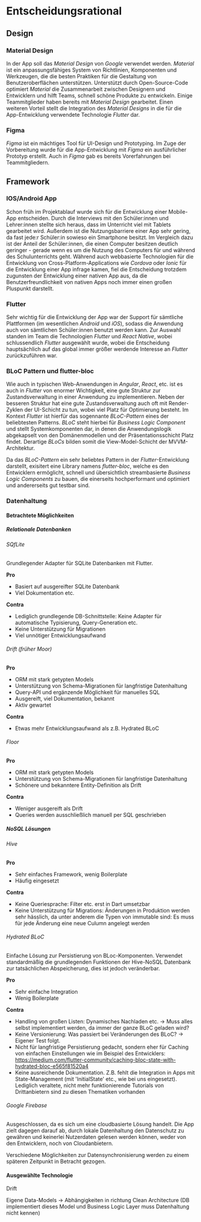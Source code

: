 # Entscheidungsrational

## Design

### Material Design

In der App soll das *Material Design* von *Google* verwendet werden. *Material* ist ein anpassungsfähiges System von Richtlinien, Komponenten und Werkzeugen, die die besten Praktiken für die Gestaltung von Benutzeroberflächen unterstützen. Unterstützt durch Open-Source-Code optimiert *Material* die Zusammenarbeit zwischen Designern und Entwicklern und hilft Teams, schnell schöne Produkte zu entwickeln. Einige Teammitglieder haben bereits mit *Material Design* gearbeitet. Einen weiteren Vorteil stellt die Integration des *Material Designs* in die für die App-Entwicklung verwendete Technologie *Flutter* dar.

###  Figma

*Figma* ist ein mächtiges Tool für UI-Design und Prototyping. Im Zuge der Vorbereitung wurde für die App-Entwicklung mit *Figma* ein ausführlicher Prototyp erstellt. Auch in *Figma* gab es bereits Vorerfahrungen bei Teammitgliedern.

## Framework

### IOS/Android App

Schon früh im Projektablauf wurde sich für die Entwicklung einer Mobile-App entscheiden. Durch die Interviews mit den Schüler:innen und Lehrer:innen stellte sich heraus, dass im Unterricht viel mit Tablets gearbeitet wird. Außerdem ist die Nutzungsbarriere einer App sehr gering, da fast jede:r Schüler:in sowieso ein Smartphone besitzt. Im Vergleich dazu ist der Anteil der Schüler:innen, die einen Computer besitzen deutlich geringer - gerade wenn es um die Nutzung des Computers für und während des Schulunterrichts geht. Während auch webbasierte Technologien für die Entwicklung von Cross-Platform-Applications wie *Cordova* oder *Ionic* für die Entwicklung einer App infrage kamen, fiel die Entscheidung trotzdem zugunsten der Entwicklung einer nativen App aus, da die Benutzerfreundlichkeit von nativen Apps noch immer einen großen Pluspunkt darstellt.

### Flutter

Sehr wichtig für die Entwicklung der App war der Support für sämtliche Plattformen (im wesentlichen *Android* und *iOS*), sodass die Anwendung auch von sämtlichen Schüler:innen benutzt werden kann. Zur Auswahl standen im Team die Technologien *Flutter* und *React Native*, wobei schlussendlich *Flutter* ausgewählt wurde, wobei die Entscheidung hauptsächlich auf das global immer größer werdende Interesse an *Flutter* zurückzuführen war.  

### BLoC Pattern und flutter-bloc 

Wie auch in typischen Web-Anwendungen in *Angular*, *React*, etc. ist es auch in *Flutter* von enormer Wichtigkeit, eine gute Struktur zur Zustandsverwaltung in einer Anwendung zu implementieren. Neben der besseren Struktur hat eine gute Zustandsverwaltung auch oft mit Render-Zyklen der UI-Schicht zu tun, wobei viel Platz für Optimierung besteht. Im Kontext *Flutter* ist hierfür das sogennante *BLoC-Pattern* eines der beliebtesten Patterns. *BLoC* steht hierbei für *Business Logic Component* und stellt Systemkomponenten dar, in denen die Anwendungslogik abgekapselt von den Domänenmodellen und der Präsentationsschicht Platz findet. Derartige *BLoCs* bilden somit die View-Model-Schicht der MVVM-Architektur. 

Da das *BLoC-Pattern* ein sehr beliebtes Pattern in der *Flutter*-Entwicklung darstellt, exisitert eine Library namens *flutter-bloc*, welche es den Entwicklern ermöglicht, schnell und übersichtlich streambasierte *Business Logic Components* zu bauen, die einerseits hochperformant und optimiert und andererseits gut testbar sind.

### Datenhaltung

#### Betrachtete Möglichkeiten

##### Relationale Datenbanken

###### SQfLite

Grundlegender Adapter für SQLite Datenbanken mit Flutter.

**Pro**

- Basiert auf ausgereifter SQLite Datenbank
- Viel Dokumentation etc.

**Contra**

- Lediglich grundlegende DB-Schnittstelle: Keine Adapter für automatische Typisierung, Query-Generation etc.
- Keine Unterstützung für Migrationen
- Viel unnötiger Entwicklungsaufwand

###### Drift (früher Moor)

**Pro**

- ORM mit stark getypten Models
- Unterstützung von Schema-Migrationen für langfristige Datenhaltung
- Query-API und ergänzende Möglichkeit für manuelles SQL
- Ausgereift, viel Dokumentation, bekannt
- Aktiv gewartet

**Contra**

- Etwas mehr Entwicklungsaufwand als z.B. Hydrated BLoC

###### Floor

**Pro**

- ORM mit stark getypten Models
- Unterstützung von Schema-Migrationen für langfristige Datenhaltung
- Schönere und bekanntere Entity-Definition als Drift

**Contra**

- Weniger ausgereift als Drift
- Queries werden ausschließlich manuell per SQL geschrieben

##### NoSQL Lösungen

###### Hive

**Pro**

- Sehr einfaches Framework, wenig Boilerplate
- Häufig eingesetzt

**Contra**

- Keine Queriesprache: Filter etc. erst in Dart umsetzbar
- Keine Unterstützung für Migrations: Änderungen in Produktion werden sehr hässlich, da unter anderem die Typen von immutable sind: Es muss für jede Änderung eine neue Culumn angelegt werden

###### Hydrated BLoC

Einfache Lösung zur Persistierung von BLoc-Komponenten. Verwendet standardmäßig die grundlegenden Funktionen der Hive-NoSQL Datenbank zur tatsächlichen Abspeicherung, dies ist jedoch veränderbar.

**Pro**

- Sehr einfache Integration
- Wenig Boilerplate

**Contra**

- Handling von großen Listen: Dynamisches Nachladen etc. -> Muss alles selbst implementiert werden, da immer der ganze BLoC geladen wird?
- Keine Versionierung: Was passiert bei Veränderungen des BLoC? -> Eigener Test folgt.
- Nicht für langfristige Persistierung gedacht, sondern eher für Caching von einfachen Einstellungen wie im Beispiel des Entwicklers: https://medium.com/flutter-community/caching-bloc-state-with-hydrated-bloc-e565f81520a4
- Keine ausreichende Dokumentation. Z.B. fehlt die Integration in Apps mit State-Management (mit 'InitialState' etc., wie bei uns eingesetzt). Lediglich veraltete, nicht mehr funktionierende Tutorials von Drittanbietern sind zu diesen Thematiken vorhanden

###### Google Firebase

Ausgeschlossen, da es sich um eine cloudbasierte Lösung handelt. Die App zielt dagegen darauf ab, durch lokale Datenhaltung den Datenschutz zu gewähren und keinerlei Nutzerdaten gelesen werden können, weder von den Entwicklern, noch von Cloudanbietern.

Verschiedene Möglichkeiten zur Datensynchronisierung werden zu einem späteren Zeitpunkt in Betracht gezogen.

#### Ausgewählte Technologie

Drift

Eigene Data-Models -> Abhängigkeiten in richtung Clean Architecture (DB implementiert dieses Model
und Business Logic Layer muss Datenhaltung nicht kennen)